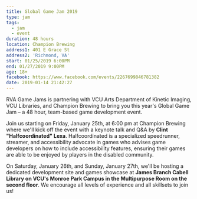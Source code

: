 ```yaml
---
title: Global Game Jam 2019
type: jam
tags:
  - jam
  - event
duration: 48 hours
location: Champion Brewing
address1: 401 E Grace St
address2: 'Richmond, VA'
start: 01/25/2019 6:00PM
end: 01/27/2019 9:00PM
age: 18+
facebook: https://www.facebook.com/events/2267699846781382
date: 2019-01-14 21:42:27
---
```

RVA Game Jams is partnering with VCU Arts Department of Kinetic Imaging, VCU Libraries, and Champion Brewing to bring you this year's Global Game Jam – a 48 hour, team-based game development event.

Join us starting on Friday, January 25th, at 6:00 pm at Champion Brewing where we'll kick off the event with a keynote talk and Q&A by **Clint "Halfcoordinated" Lexa**. Halfcoordinated is a specialized speedrunner, streamer, and accessibility advocate in games who advises game developers on how to include accessibility features, ensuring their games are able to be enjoyed by players in the disabled community.

On Saturday, January 26th, and Sunday, January 27th, we'll be hosting a dedicated development site and games showcase at **James Branch Cabell Library on VCU's Monroe Park Campus in the Multipurpose Room on the second floor**. We encourage all levels of experience and all skillsets to join us!
<!-- more -->